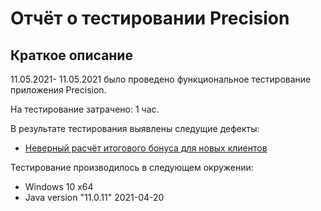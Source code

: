 # Отчёт о тестировании Precision

## Краткое описание

11.05.2021- 11.05.2021 было проведено функциональное тестирование приложения Precision.

На тестирование затрачено: 1 час.

В результате тестирования выявлены следущие дефекты:
* [Неверный расчёт итогового бонуса для новых клиентов](https://github.com/sashkin080/HW2.2/issues/1#issue-886558855)

Тестирование производилось в следующем окружении:
* Windows 10 x64
* Java version "11.0.11" 2021-04-20